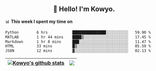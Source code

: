 <h2 align="center">👋 Hello! I'm Kowyo.</h2>

📊 **This week I spent my time on**
<!--START_SECTION:waka-->

```txt
Python        6 hrs           ███████████████░░░░░░░░░░   59.90 %
MATLAB        1 hr 44 mins    ████▒░░░░░░░░░░░░░░░░░░░░   17.45 %
Markdown      1 hr 8 mins     ███░░░░░░░░░░░░░░░░░░░░░░   11.47 %
HTML          33 mins         █▒░░░░░░░░░░░░░░░░░░░░░░░   05.59 %
JSON          12 mins         ▓░░░░░░░░░░░░░░░░░░░░░░░░   02.13 %
```

<!--END_SECTION:waka-->

| <a href="https://github.com/anuraghazra/github-readme-stats"><img align="center" src="https://github-readme-stats.vercel.app/api?username=kowyo&show_icons=true&include_all_commits=true&hide_border=true" alt="Kowyo's github stats" /></a> | <a href="https://github.com/anuraghazra/github-readme-stats"><img align="center" src="https://github-readme-stats.vercel.app/api/top-langs/?username=kowyo&exclude_repo=Engineering-Competition-Robot,mobile-robot&hide=assembly,shaderlab,hlsl,cmake,mathematica&layout=compact&hide_border=true" /></a> |
| ------------- | ------------- |
